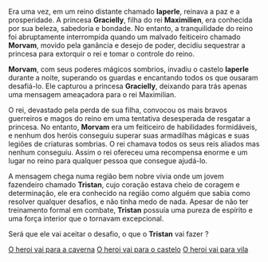 Era uma vez, em um reino distante chamado **laperle**, reinava a paz e a prosperidade. A princesa **Gracielly**, filha do rei **Maximilien**, era conhecida por sua beleza, sabedoria e bondade. No entanto, a tranquilidade do reino foi abruptamente interrompida quando um malvado feiticeiro chamado **Morvam**, movido pela ganância e desejo de poder, decidiu sequestrar a princesa para extorquir o rei e tomar o controle do reino.

**Morvam**, com seus poderes mágicos sombrios, invadiu o castelo **laperle** durante a noite, superando os guardas e encantando todos os que ousaram desafiá-lo. Ele capturou a princesa **Gracielly**, deixando para trás apenas uma mensagem ameaçadora para o rei Maximilian.

O rei, devastado pela perda de sua filha, convocou os mais bravos guerreiros e magos do reino em uma tentativa desesperada de resgatar a princesa. No entanto, **Morvam** era um feiticeiro de habilidades formidáveis, e nenhum dos heróis conseguiu superar suas armadilhas mágicas e suas legiões de criaturas sombrias. O rei chamava todos os seus reis aliados mas nenhum conseguiu. Assim o rei ofereceu uma recompensa enorme e um lugar no reino para qualquer pessoa que consegue ajudá-lo.

A mensagem chega numa região bem nobre vivia onde um jovem fazendeiro chamado **Tristan**, cujo coração estava cheio de coragem e determinação, ele era conhecido na região como alguém que sabia como resolver qualquer desafios, e não tinha medo de nada. Apesar de não ter treinamento formal em combate, **Tristan** possuía uma pureza de espírito e uma força interior que o tornavam excepcional.

Será que ele vai aceitar o desafio, o que o **Tristan** vai fazer ?

[O heroi vai para a caverna](caverna-1.md)
[O heroi vai para o castelo](castelo-1.md)
[O heroi vai para vila](vila-1.md)
